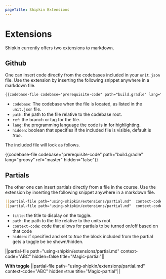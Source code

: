 ```yaml
---
pageTitle: Shipkin Extensions
---
```


# Extensions
Shipkin currently offers two extensions to markdown.

## Github

One can insert code directly from the codebases included in your
`unit.json` file.
Use the extension by inserting the following snippet anywhere in a
markdown file.

```markdown
{{codebase-file codebase="prerequisite-code" path="build.gradle" lang="groovy" ref="master" hidden="false"}}
```

-   `codebase`: The codebase when the file is located, as listed in the
    `unit.json` file.
-   `path`: the path to the file relative to the codebase root.
-   `ref`: the branch or tag for the file.
-   `lang`: the programming language the code is in for highlighting.
-   `hidden`: boolean that specifies if the included file is visible,
    default is _true_.

The included file will look as follows.

{{codebase-file codebase="prerequisite-code" path="build.gradle" lang="groovy" ref="master" hidden="false"}}

## Partials

The other one can insert partials directly from a file in the course.
Use the extension by inserting the following snippet anywhere in a
markdown file.


```markdown
||partial-file path="using-shipkin/extensions/partial.md"  context-code="ABC" hidden=false title="Wonder partial||
||partial-file path="using-shipkin/extensions/partial.md"  context-code="ABC" hidden=true title="Wonder partial||
```

-   `title`: the title to display on the toggle.
-   `path`: the path to the file relative to the units root.
-   `context-code`: code that allows for partials to be turned on/off
     based on that code
-   `hidden`: if specified and set to _true_ the block included from the
     partial gets a toggle be be shown/hidden.

||partial-file path="using-shipkin/extensions/partial.md" context-code="ABC" hidden=false title="Magic-partial"||


**With toggle**
||partial-file path="using-shipkin/extensions/partial.md" context-code="ABC" hidden=true title="Magic-partial"||
